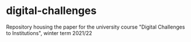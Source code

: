 # digital-challenges
Repository housing the paper for the university course "Digital Challenges to Institutions", winter term 2021/22
